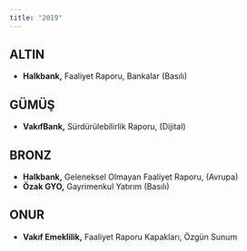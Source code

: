 ```yaml
---
title: "2019"
---
```


## ALTIN

- **Halkbank,** Faaliyet Raporu, Bankalar (Basılı)

## GÜMÜŞ

- **VakıfBank,** Sürdürülebilirlik Raporu, (Dijital)

## BRONZ

- **Halkbank,** Geleneksel Olmayan Faaliyet Raporu, (Avrupa)
- **Özak GYO,** Gayrimenkul Yatırım (Basılı)

## ONUR

- **Vakıf Emeklilik,** Faaliyet Raporu Kapakları, Özgün Sunum
